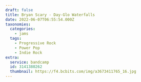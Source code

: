 ```yaml
---
draft: false
title: Bryan Scary - Day-Glo Waterfalls
date: 2022-06-07T06:55:54.000Z
taxonomies:
  categories:
    - jams
  tags:
    - Progressive Rock
    - Power Pop
    - Indie Rock
extra:
  service: bandcamp
  id: 3141380262
  thumbnail: https://f4.bcbits.com/img/a3673411765_16.jpg
---
```

